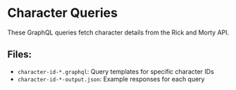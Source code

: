 # Character Queries

These GraphQL queries fetch character details from the Rick and Morty API.

## Files:
- `character-id-*.graphql`: Query templates for specific character IDs
- `character-id-*-output.json`: Example responses for each query
